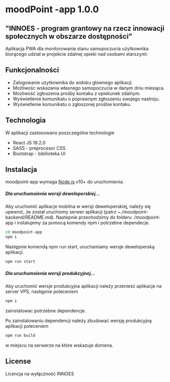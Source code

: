 # moodPoint -app 1.0.0

## "INNOES - program grantowy na rzecz innowacji społecznych w obszarze dostępności"

Aplikacja PWA dla monitorowania stanu samopoczucia użytkownika biorącego udział w projekcie zdalnej opieki nad osobami starszymi:

## Funkcjonalności

- Zalogowanie uzytkownika do widoku głównego aplikacji.
- Możliwośc wskazania własnego samopoczucia w danym dniu miesiąca.
- Mozliwość zgłoszenia prośby kontaku z opiekunek zdalnym.
- Wyświetlenie komunikatu o poprawnym zgłoszeniu swojego nastroju.
- Wyświetlenie komunikatu o zgłoszonej prośbie kontaku.

## Technologia

W aplikacji zastosowano poszczególne technologie

- React JS 18.2.0
- SASS - preprocesor CSS
- Bootstrap - bibilioteka UI

## Instalacja

moodpoint-app wymaga [Node.js](https://nodejs.org/) v10+ do uruchomienia.

##### Dla uruchumoienia wersji deweloperskiej...

Aby uruchomić aplikacje mobilna w wersji deweloperskiej, należy się upewnić, że został uruchiomy serwer aplikacji (patrz ~./moodpoint-backend/README.md).
Nastepnie przechodzimy do folderu ./moodpoint-app i instalujemy za pomocą komendy npm i potrzebne dependecje.

```sh
cd moodpoint-app
npm i
```

Następnie komendą npm run start, uruchamiamy wersje deweloperską aplikacji.

```sh
npm run start
```

##### Dla uruchumoienia wersji produkcyjnej...

Aby uruchomić wersje produkcyjna aplikacji należy przeniesć aplikacje na server VPS, następnie poleceniem

```sh
npm i
```

zainstalowac potrzebne dependencje.

Po zainstalowaniu dependencji należy zbudować wersję produkcyjną aplikacji poleceniem

```sh
npm run build
```

w miejscu na serwerze na które wskazuje domena.

## License

Licencja na wyłączność INNOES
